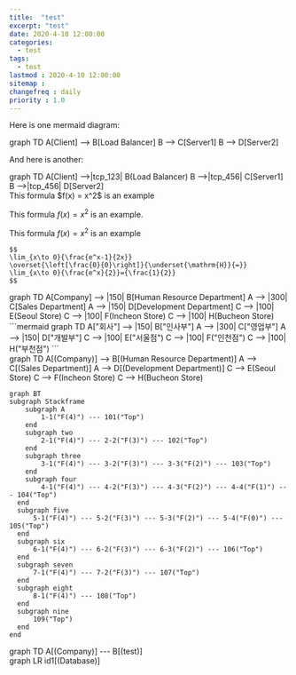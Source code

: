 ```yaml
---
title:  "test"
excerpt: "test"
date: 2020-4-10 12:00:00
categories:
  - test
tags:
  - test
lastmod : 2020-4-10 12:00:00
sitemap :
changefreq : daily
priority : 1.0
---
```





Here is one mermaid diagram:
<div class="mermaid">
  graph TD
  A[Client] --> B[Load Balancer]
  B --> C[Server1]
  B --> D[Server2]
</div>

And here is another:
<div class="mermaid">
  graph TD
  A[Client] -->|tcp_123| B(Load Balancer)
  B -->|tcp_456| C[Server1]
  B -->|tcp_456| D[Server2]
</div>
This formula $f(x) = x^2$ is an example

This formula $f(x) = x^2$ is an example.

This formula $f(x) = x^2$ is an example

```
$$
\lim_{x\to 0}{\frac{e^x-1}{2x}}
\overset{\left[\frac{0}{0}\right]}{\underset{\mathrm{H}}{=}}
\lim_{x\to 0}{\frac{e^x}{2}}={\frac{1}{2}}
$$
```




<div class="mermaid">
  graph TD
  A[Company] --> |150| B[Human Resource Department]
  A --> |300| C[Sales Department]
  A --> |150| D[Development Department]
  C --> |100| E(Seoul Store)
  C --> |100| F(Incheon Store)
  C --> |100| H(Bucheon Store)
</div>
```mermaid
graph TD
  A["회사"] --> |150| B["인사부"]
  A --> |300| C["영업부"]
  A --> |150| D["개발부"]
  C --> |100| E("서울점")
  C --> |100| F("인천점")
  C --> |100| H("부천점")
```



<div class="mermaid">
  graph TD
  A[(Company)] --> B[(Human Resource Department)]
  A --> C[(Sales Department)]
  A --> D[(Development Department)]
  C --> E(Seoul Store)
  C --> F(Incheon Store)
  C --> H(Bucheon Store)
</div>


```mermaid
graph BT 
subgraph Stackframe
	subgraph A
		1-1("F(4)") --- 101("Top") 
	end
	subgraph two
		2-1("F(4)") --- 2-2("F(3)") --- 102("Top") 
	end 
	subgraph three
		3-1("F(4)") --- 3-2("F(3)") --- 3-3("F(2)") --- 103("Top") 
	end 
	subgraph four
		4-1("F(4)") --- 4-2("F(3)") --- 4-3("F(2)") --- 4-4("F(1)") --- 104("Top") 
  end 
  subgraph five
	  5-1("F(4)") --- 5-2("F(3)") --- 5-3("F(2)") --- 5-4("F(0)") --- 105("Top") 
  end 
  subgraph six
	  6-1("F(4)") --- 6-2("F(3)") --- 6-3("F(2)") --- 106("Top") 
  end 
  subgraph seven
	  7-1("F(4)") --- 7-2("F(3)") --- 107("Top") 
  end 
  subgraph eight
	  8-1("F(4)") --- 108("Top") 
  end
  subgraph nine 
	  109("Top") 
  end
end 
```



<div class="mermaid">
  graph TD
  A[(Company)] --- B[(test)]
</div>



<div class="mermaid">
  graph LR
  id1[(Database)]
</div>






